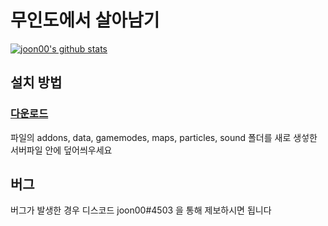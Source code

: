 # 무인도에서 살아남기

[![joon00's github stats](https://github-readme-stats.vercel.app/api?username=joon3812)](https://github.com/anuraghazra/github-readme-stats)
	
  
## 설치 방법

### [다운로드](https://github.com/joon3812/Uninhabited-island/releases)

파일의 addons, data, gamemodes, maps, particles, sound 폴더를 새로 생섷한 서버파일 안에 덮어씌우세요

## 버그

버그가 발생한 경우 디스코드 joon00#4503 을 통해 제보하시면 됩니다
